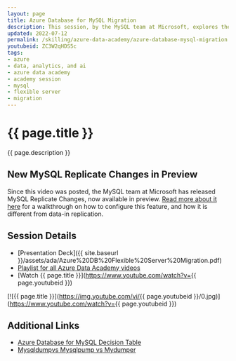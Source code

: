 ```yaml
---
layout: page
title: Azure Database for MySQL Migration
description: This session, by the MySQL team at Microsoft, explores the latest features, tools, and strategies for successful migrations. Whether you are looking to migrate a mission critical application from on-premises or from another cloud, we'll look at ways to approach migration for a variety of scenarios from offline to near-zero downtime requirements. See updated info on using the new MySQL Replicate Changes now available in preview.
updated: 2022-07-12
permalink: /skilling/azure-data-academy/azure-database-mysql-migration
youtubeid: ZC3W2qHDS5c
tags: 
- azure
- data, analytics, and ai
- azure data academy
- academy session
- mysql
- flexible server
- migration
---
```


# {{ page.title }}

{{ page.description }}

## New MySQL Replicate Changes in Preview

Since this video was posted, the MySQL team at Microsoft has released MySQL Replicate Changes, now available in preview. [Read more about it here](https://techcommunity.microsoft.com/t5/microsoft-data-migration-blog/azure-dms-mysql-replicate-changes-now-in-preview/ba-p/3601564) for a walkthrough on how to configure this feature, and how it is different from data-in replication.

## Session Details

* [Presentation Deck]({{ site.baseurl }}/assets/ada/Azure%20DB%20Flexible%20Server%20Migration.pdf)
* [Playlist for all Azure Data Academy videos](https://www.youtube.com/playlist?list=PLz7jPMmpNrjlOS4hbINKqLVBafb5yD5Rm)
* [Watch {{ page.title }}](https://www.youtube.com/watch?v={{ page.youtubeid }})

[![{{ page.title }}](https://img.youtube.com/vi/{{ page.youtubeid }}/0.jpg)](https://www.youtube.com/watch?v={{ page.youtubeid }})

## Additional Links

* [Azure Database for MySQL Decision Table](https://docs.microsoft.com/en-us/azure/mysql/single-server/how-to-decide-on-right-migration-tools#decision-table)
* [Mysqldump​ vs Mysqlpump vs Mydumper](https://mydbops.wordpress.com/2019/03/26/mysqldump%E2%80%8B-vs-mysqlpump-vs-mydumper/)